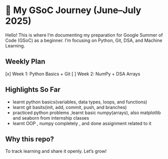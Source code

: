 # 🧠 My GSoC Journey (June–July 2025)

Hello! This is where I’m documenting my preparation for Google Summer of Code (GSoC) as a beginner. I’m focusing on Python, Git, DSA, and Machine Learning.

## Weekly Plan

[x] Week 1: Python Basics + Git
[ ] Week 2: NumPy + DSA Arrays

## Highlights So Far

- learnt python basics(variables, data types, loops, and functions)
- learnt git basits(init, add, commit, push, and branches)
- practiced python problems ,learnt basic numpy(arrays), also matplotlib and seaborn from internship classes
- learnt OOP , numpy completely , and done assignment related to it  

## Why this repo?

To track learning and share it openly. Let’s grow!

